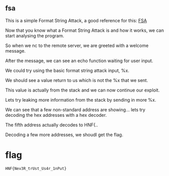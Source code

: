 ## fsa

This is a simple Format String Attack, a good reference for this: [FSA](https://www.owasp.org/index.php/Format_string_attack)

Now that you know what a Format String Attack is and how it works, we can start analysing the program.

So when we nc to the remote server, we are greeted with a welcome message.

After the message, we can see an echo function waiting for user input.

We could try using the basic format string attack input, %x.

We should see a value return to us which is not the %x that we sent.

This value is actually from the stack and we can now continue our exploit.

Lets try leaking more information from the stack by sending in more %x.

We can see that a few non-standard address are showing... lets try decoding the hex addresses with a hex decoder.

The fifth address actually decodes to HNF{..

Decoding a few more addresses, we shoudl get the flag.

# flag

`HNF{Nev3R_trUst_Us4r_1nPut}`
